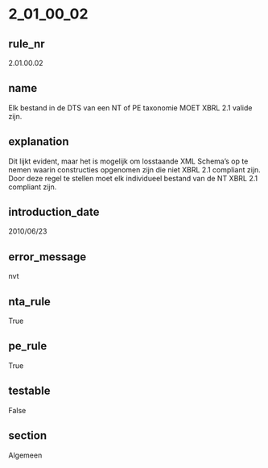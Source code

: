 # 2_01_00_02

## rule_nr
2.01.00.02

## name
Elk bestand in de DTS van een NT of PE taxonomie MOET XBRL 2.1 valide zijn.

## explanation
Dit lijkt evident, maar het is mogelijk om losstaande XML Schema’s op te nemen waarin constructies opgenomen zijn die niet XBRL 2.1 compliant zijn. Door deze regel te stellen moet elk individueel bestand van de NT XBRL 2.1 compliant zijn.

## introduction_date
2010/06/23

## error_message
nvt

## nta_rule
True

## pe_rule
True

## testable
False

## section
Algemeen

